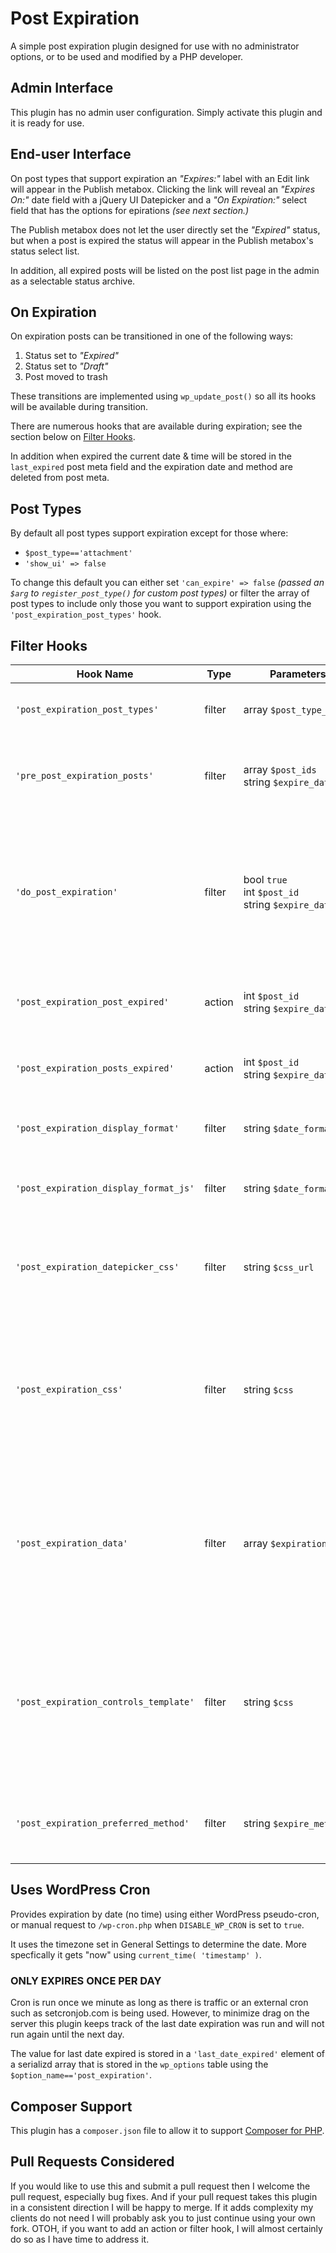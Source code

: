 # Post Expiration

A simple post expiration plugin designed for use with no administrator options, or to be used and modified by a PHP developer. 

## Admin Interface
This plugin has no admin user configuration. Simply activate this plugin and it is ready for use. 

## End-user Interface
On post types that support expiration an _"Expires:"_ label with an Edit link will appear in the Publish metabox.  Clicking the link will reveal an _"Expires On:"_ date field with a jQuery UI Datepicker and a _"On Expiration:"_ select field that has the options for epirations _(see next section.)_
    
The Publish metabox does not let the user directly set the _"Expired"_ status, but when a post is expired the status will appear in the Publish metabox's status select list. 

In addition, all expired posts will be listed on the post list page in the admin as a selectable status archive.    

## On Expiration
On expiration posts can be transitioned in one of the following ways:

1. Status set to _"Expired"_
2. Status set to _"Draft"_
3. Post moved to trash

These transitions are implemented using `wp_update_post()` so all its hooks will be available during transition.     

There are numerous hooks that are available during expiration; see the section below on [Filter Hooks](#filter-hooks).

In addition when expired the current date & time will be stored in the `last_expired` post meta field and the expiration date and method are deleted from post meta. 
        
## Post Types
By default all post types support expiration except for those where:  

- `$post_type=='attachment'`
- `'show_ui' => false`

To change this default you can either set `'can_expire' => false` _(passed an `$arg` to `register_post_type()` for custom post types)_ or filter the array of post types to include only those you want to support expiration using the `'post_expiration_post_types'` hook.      


## Filter Hooks
Hook Name|Type|Parameters|Description
---------|----|----------|-----------
`'post_expiration_post_types'`|filter|<nobr>array `$post_type_names`</nobr>|Allows filtering the array to include only those post types you want to support expiration.
`'pre_post_expiration_posts'`|filter|array `$post_ids`<br>string `$expire_date`| Allows filtering the array of post IDs to omit or add posts to expire. Expire date is the criteria used to find the post IDs in `yyyy-mm-dd` format.
`'do_post_expiration'`|filter|bool `true`<br>int `$post_id`<br>string `$expire_date`|  Allows running code _before_ a specific post ID is expired and/or to short-circuit post expiration on a specific post ID by returning `false` _(to enable post expiration this hook should return `true`)_. Expire date is the same as for `'post_expiration_posts'`. 
`'post_expiration_post_expired'`|action|int `$post_id`<br>string `$expire_date`| Allows running code _after_ a specific post ID is expired. Expire date is the same as for `'post_expiration_posts'`.
`'post_expiration_posts_expired'`|action|int `$post_id`<br>string `$expire_date`| Allows running code _after_ all post IDs have been expired. Expire date is the same as for `'post_expiration_posts'`.
`'post_expiration_display_format'`|filter|string `$date_format_js`|Allows changing the PHP date format from `'M j, Y'` e.g. _"Jan 1, 2017"_ to something else. 
`'post_expiration_display_format_js'`|filter|string `$date_format_js`|Allows changing the Javascript date format from `'M d, yy'` e.g. _"Jan 1, 2017"_ to something else. 
`'post_expiration_datepicker_css'`|filter|string `$css_url`|Allows changing the CSS URL used for styling the jQuery UI Calendar.  If the return value is empty _(e.g. `false`, `null`, `''`, etc.)_ then no URL will be enqueued.
`'post_expiration_css'`|filter|string `$css`|Allows changing the CSS that is used for styling inside the Publish metabox and that is injected into the `<head>` in an `admin_head` action.  The `$css` value passed for filtering includes the `<style>` tags so technically it is HTML and not CSS, but why quibble?
`'post_expiration_data'`|filter|array `$expiration`|Allows filtering the `$expiration` variable containing elements `expires_label`, `expiration_date` and `expire_method` that the controls template is then given access to.  If the return value is empty _(e.g. `false`, `null`, `''`, etc.)_ then no template will be loaded.
`'post_expiration_controls_template'`|filter|string `$css`|Allows changing the template file used to display the "Expires" controls in the publish metabox. This template will have access to an `$expiration` variable which can be filtered by `'post_expiration_data'` If the return value is empty _(e.g. `false`, `null`, `''`, etc.)_ then  no template will be loaded.
`'post_expiration_preferred_method'`|filter|string `$expire_method`|Allows changing preferred expiration method which is normally set to the last experiation method chosen.


## Uses WordPress Cron
Provides expiration by date (no time) using either WordPress pseudo-cron, or manual request to `/wp-cron.php` when `DISABLE_WP_CRON` is set to `true`.

It uses the timezone set in General Settings to determine the date. More specfically it gets "now" using `current_time( 'timestamp' )`.

### ONLY EXPIRES ONCE PER DAY
Cron is run once we minute as long as there is traffic or an external cron such as setcronjob.com is being used. However, to minimize drag on the server this plugin keeps track of the last date expiration was run and will not run again until the next day. 

The value for last date expired is stored in a `'last_date_expired'` element of a serializd array that is stored in the `wp_options` table using the `$option_name=='post_expiration'`.   
   
## Composer Support

This plugin has a `composer.json` file to allow it to support [Composer for PHP](https://getcomposer.org/).

## Pull Requests Considered

If you would like to use this and submit a pull request then I welcome the pull request, especially bug fixes. And if your pull request takes this plugin in a consistent direction I will be happy to merge. If it adds complexity my clients do not need I will probably ask you to just continue using your own fork. OTOH, if you want to add an action or filter hook, I will almost certainly do so as I have time to address it. 